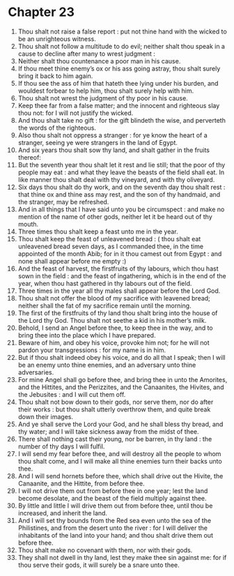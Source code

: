 # Chapter 23

1. Thou shalt not raise a false report : put not thine hand with the wicked to be an unrighteous witness.
2. Thou shalt not follow a multitude to do evil; neither shalt thou speak in a cause to decline after many to wrest judgment :
3. Neither shalt thou countenance a poor man in his cause.
4. If thou meet thine enemy’s ox or his ass going astray, thou shalt surely bring it back to him again.
5. If thou see the ass of him that hateth thee lying under his burden, and wouldest forbear to help him, thou shalt surely help with him.
6. Thou shalt not wrest the judgment of thy poor in his cause.
7. Keep thee far from a false matter; and the innocent and righteous slay thou not: for I will not justify the wicked.
8. And thou shalt take no gift : for the gift blindeth the wise, and perverteth the words of the righteous.
9. Also thou shalt not oppress a stranger : for ye know the heart of a stranger, seeing ye were strangers in the land of Egypt.
10. And six years thou shalt sow thy land, and shalt gather in the fruits thereof:
11. But the seventh year thou shalt let it rest and lie still; that the poor of thy people may eat : and what they leave the beasts of the field shall eat. In like manner thou shalt deal with thy vineyard, and with thy oliveyard.
12. Six days thou shalt do thy work, and on the seventh day thou shalt rest : that thine ox and thine ass may rest, and the son of thy handmaid, and the stranger, may be refreshed.
13. And in all things that I have said unto you be circumspect : and make no mention of the name of other gods, neither let it be heard out of thy mouth.
14. Three times thou shalt keep a feast unto me in the year.
15. Thou shalt keep the feast of unleavened bread : ( thou shalt eat unleavened bread seven days, as I commanded thee, in the time appointed of the month Abib; for in it thou camest out from Egypt : and none shall appear before me empty :)
16. And the feast of harvest, the firstfruits of thy labours, which thou hast sown in the field : and the feast of ingathering, which is in the end of the year, when thou hast gathered in thy labours out of the field.
17. Three times in the year all thy males shall appear before the Lord God.
18. Thou shalt not offer the blood of my sacrifice with leavened bread; neither shall the fat of my sacrifice remain until the morning.
19. The first of the firstfruits of thy land thou shalt bring into the house of the Lord thy God. Thou shalt not seethe a kid in his mother’s milk.
20. Behold, I send an Angel before thee, to keep thee in the way, and to bring thee into the place which I have prepared.
21. Beware of him, and obey his voice, provoke him not; for he will not pardon your transgressions : for my name is in him.
22. But if thou shalt indeed obey his voice, and do all that I speak; then I will be an enemy unto thine enemies, and an adversary unto thine adversaries.
23. For mine Angel shall go before thee, and bring thee in unto the Amorites, and the Hittites, and the Perizzites, and the Canaanites, the Hivites, and the Jebusites : and I will cut them off.
24. Thou shalt not bow down to their gods, nor serve them, nor do after their works : but thou shalt utterly overthrow them, and quite break down their images.
25. And ye shall serve the Lord your God, and he shall bless thy bread, and thy water; and I will take sickness away from the midst of thee.
26. There shall nothing cast their young, nor be barren, in thy land : the number of thy days I will fulfil.
27. I will send my fear before thee, and will destroy all the people to whom thou shalt come, and I will make all thine enemies turn their backs unto thee.
28. And I will send hornets before thee, which shall drive out the Hivite, the Canaanite, and the Hittite, from before thee.
29. I will not drive them out from before thee in one year; lest the land become desolate, and the beast of the field multiply against thee.
30. By little and little I will drive them out from before thee, until thou be increased, and inherit the land.
31. And I will set thy bounds from the Red sea even unto the sea of the Philistines, and from the desert unto the river : for I will deliver the inhabitants of the land into your hand; and thou shalt drive them out before thee.
32. Thou shalt make no covenant with them, nor with their gods.
33. They shall not dwell in thy land, lest they make thee sin against me: for if thou serve their gods, it will surely be a snare unto thee.

